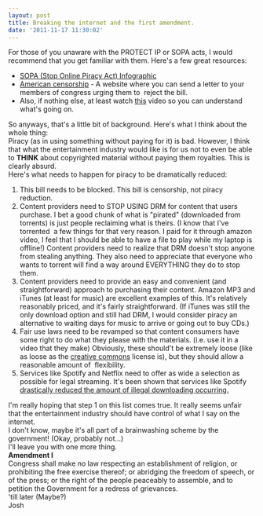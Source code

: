 ```yaml
---
layout: post
title: Breaking the internet and the first amendment.
date: '2011-11-17 11:30:02'
---
```


For those of you unaware with the PROTECT IP or SOPA acts, I would recommend that you get familiar with them. Here's a few great resources:
<ul>
	<li><a href="http://americancensorship.org/infographic.html">SOPA (Stop Online Piracy Act) Infographic</a></li>
	<li><a href="http://americancensorship.org/">American censorship</a> - A website where you can send a letter to your members of congress urging them to  reject the bill.</li>
	<li>Also, if nothing else, at least watch <a href="http://vimeo.com/31100268">this</a> video so you can understand what's going on.</li>
</ul>
<div>So anyways, that's a little bit of background. Here's what I think about the whole thing:</div>
<div>Piracy (as in using something without paying for it) is bad. However, I think that what the entertainment industry would like is for us not to even be able to <strong>THINK</strong> about copyrighted material without paying them royalties. This is clearly absurd.</div>
<div>Here's what needs to happen for piracy to be dramatically reduced:</div>
<div>
<ol>
	<li>This bill needs to be blocked. This bill is censorship, not piracy reduction.</li>
	<li>Content providers need to STOP USING DRM for content that users purchase. I bet a good chunk of what is "pirated" (downloaded from torrents) is just people reclaiming what is theirs. (I know that I've torrented  a few things for that very reason. I paid for it through amazon video, I feel that I should be able to have a file to play while my laptop is offline!) Content providers need to realize that DRM doesn't stop anyone from stealing anything. They also need to appreciate that everyone who wants to torrent will find a way around EVERYTHING they do to stop them.</li>
	<li>Content providers need to provide an easy and convenient (and straightforward) approach to purchasing their content. Amazon MP3 and iTunes (at least for music) are excellent examples of this. It's relatively reasonably priced, and it's fairly straightforward. (If iTunes was still the only download option and still had DRM, I would consider piracy an alternative to waiting days for music to arrive or going out to buy CDs.)</li>
	<li>Fair use laws need to be revamped so that content consumers have some right to do what they please with the materials. (i.e. use it in a video that they make) Obviously, these should't be extremely loose (like as loose as the <a href="http://creativecommons.org/">creative commons</a> license is), but they should allow a reasonable amount of  flexibility.</li>
	<li>Services like Spotify and Netflix need to offer as wide a selection as possible for legal streaming. It's been shown that services like Spotify <a href="http://torrentfreak.com/music-piracy-continues-to-decline-thanks-to-spotify-110928/">drastically reduced the amount of illegal downloading occurring.</a></li>
</ol>
<div>I'm really hoping that step 1 on this list comes true. It really seems unfair that the entertainment industry should have control of what I say on the internet.</div>
</div>
<div>I don't know, maybe it's all part of a brainwashing scheme by the government! (Okay, probably not...)</div>
<div>I'll leave you with one more thing.</div>
<div><strong>Amendment I </strong></div>
<div>Congress shall make no law respecting an establishment of religion, or prohibiting the free exercise thereof; or abridging the freedom of speech, or of the press; or the right of the people peaceably to assemble, and to petition the Government for a redress of grievances.</div>
<div>'till later (Maybe?)</div>
<div>Josh</div>